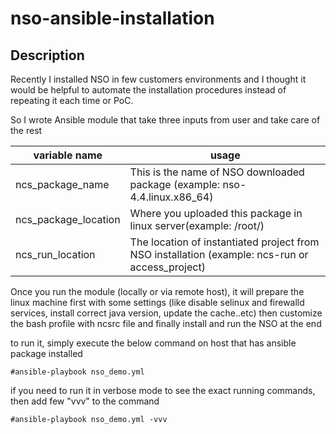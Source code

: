 # nso-ansible-installation
## Description
Recently I installed NSO in few customers environments and I thought it would be helpful to automate the installation procedures instead of repeating it each time or PoC.
 
So I wrote Ansible module that take three inputs from user and take care of the rest

| variable name        | usage                                                                                           |
|----------------------|-------------------------------------------------------------------------------------------------|
| ncs_package_name     | This is the name of NSO downloaded package (example: nso-4.4.linux.x86_64)                      |
| ncs_package_location | Where you uploaded this package in linux server(example: /root/)                                |
| ncs_run_location     | The location of instantiated project from NSO installation (example: ncs-run or access_project) |


Once you run the module (locally or via remote host), it will prepare the linux machine first with some settings (like disable selinux and firewalld services, install correct java version, update the cache..etc) then customize the bash profile with ncsrc file and finally install and run the NSO at the end

to run it, simply execute the below command on host that has ansible package installed

```
#ansible-playbook nso_demo.yml
```

if you need to run it in verbose mode to see the exact running commands, then add few "vvv" to the command

```
#ansible-playbook nso_demo.yml -vvv
```
